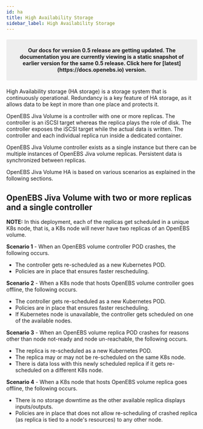 ```yaml
---
id: ha
title: High Availability Storage
sidebar_label: High Availability Storage
---
```

<center><p style="padding: 20px; margin: 20px 0; border-radius: 3px; background-color: #eeeeee;"><strong>
  Our docs for version 0.5 release are getting updated. The documentation you are currently viewing is a static snapshot of earlier version for the same 0.5 release.  Click here for [latest](https://docs.openebs.io) version.
</strong></p></center>

High Availability storage (HA storage) is a storage system that is continuously operational. Redundancy is a key feature of HA storage, as it allows data to be kept in more than one place and protects it.

OpenEBS Jiva Volume is a controller with one or more replicas. The controller is an iSCSI target whereas the replica plays the role of disk. The controller exposes the iSCSI target while the actual data is written. The controller and each individual replica run inside a dedicated container.

OpenEBS Jiva Volume controller exists as a single instance but there can be multiple instances of OpenEBS Jiva volume replicas. Persistent data is synchronized between replicas.

OpenEBS Jiva Volume HA is based on various scenarios as explained in the following sections.

OpenEBS Jiva Volume with two or more replicas and a single controller
---------------------------------------------------------------------

**NOTE:** In this deployment, each of the replicas get scheduled in a unique K8s node, that is, a K8s node will never have two replicas of an OpenEBS volume.

**Scenario 1** - When an OpenEBS volume controller POD crashes, the following occurs.

-   The controller gets re-scheduled as a new Kubernetes POD.
-   Policies are in place that ensures faster rescheduling.

**Scenario 2** - When a K8s node that hosts OpenEBS volume controller goes offline, the following occurs.

-   The controller gets re-scheduled as a new Kubernetes POD.
-   Policies are in place that ensures faster rescheduling.
-   If Kubernetes node is unavailable, the controller gets scheduled on one of the available nodes.

**Scenario 3** - When an OpenEBS volume replica POD crashes for reasons other than node not-ready and node un-reachable, the following occurs.

-   The replica is re-scheduled as a new Kubernetes POD.
-   The replica may or may not be re-scheduled on the same K8s node.
-   There is data loss with this newly scheduled replica if it gets re-scheduled on a different K8s node.

**Scenario 4** - When a K8s node that hosts OpenEBS volume replica goes offline, the following occurs.

-   There is no storage downtime as the other available replica displays inputs/outputs.
-   Policies are in place that does not allow re-scheduling of crashed replica (as replica is tied to a node's resources) to any other node.


<!-- Hotjar Tracking Code for https://docs.openebs.io -->
<script>
   (function(h,o,t,j,a,r){
       h.hj=h.hj||function(){(h.hj.q=h.hj.q||[]).push(arguments)};
       h._hjSettings={hjid:785693,hjsv:6};
       a=o.getElementsByTagName('head')[0];
       r=o.createElement('script');r.async=1;
       r.src=t+h._hjSettings.hjid+j+h._hjSettings.hjsv;
       a.appendChild(r);
   })(window,document,'https://static.hotjar.com/c/hotjar-','.js?sv=');
</script>

